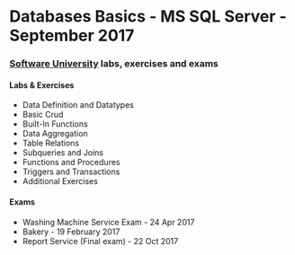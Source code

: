 # Databases Basics - MS SQL Server - September 2017


### [Software University](http://www.softuni.bg) labs, exercises and exams


#### Labs & Exercises

* Data Definition and Datatypes
* Basic Crud
* Built-In Functions
* Data Aggregation
* Table Relations
* Subqueries and Joins
* Functions and Procedures
* Triggers and Transactions
* Additional Exercises


#### Exams

* Washing Machine Service Exam - 24 Apr 2017
* Bakery - 19 February 2017
* Report Service (Final exam) - 22 Oct 2017